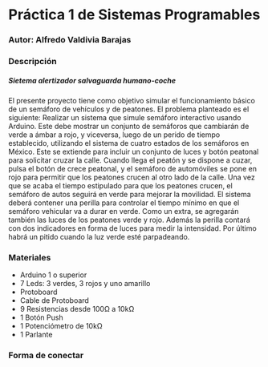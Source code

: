 # Práctica 1 de Sistemas Programables
### Autor: Alfredo Valdivia Barajas


### Descripción
##### Sietema alertizador salvaguarda humano-coche
El presente proyecto tiene como objetivo simular el funcionamiento básico de un semáforo de vehículos y de peatones.
El problema planteado es el siguiente:
Realizar un sistema que simule semáforo interactivo usando Arduino. Este debe mostrar un conjunto de semáforos que 
cambiarán de verde a ámbar a rojo, y viceversa, luego de un perido de tiempo establecido, utilizando el sistema de cuatro 
estados de los semáforos en México. 
Este se extiende para incluir un conjunto de luces y botón peatonal para solicitar cruzar la calle. 
Cuando llega el peatón y se dispone a cuzar, pulsa el botón de crece peatonal, y el semáforo de automóviles se pone 
en rojo para permitir que los peatones crucen al otro lado de la calle. Una vez que se acaba el tiempo estipulado para 
que los peatones crucen, el semáforo de autos seguirá en verde para mejorar la movilidad. El sistema deberá contener una 
perilla para controlar el tiempo mínimo en que el semáforo vehicular va a durar en verde.
Como un extra, se agregarán también las luces de los peatones verde y rojo. Además la perilla contará con dos indicadores 
en forma de luces para medir la intensidad. Por último habrá un pitido cuando la luz verde esté parpadeando.

### Materiales

  - Arduino 1 o superior
  - 7 Leds: 3 verdes, 3 rojos y uno amarillo
  - Protoboard
  - Cable de Protoboard
  - 9 Resistencias desde 100Ω a 10kΩ
  - 1 Botón Push
  - 1 Potenciómetro de 10kΩ
  - 1 Parlante

### Forma de conectar

 ![]()
